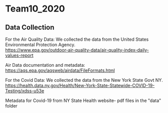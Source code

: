 # Team10_2020

## Data Collection

For the Air Quality Data: We collected the data from the United States Environmental Protection Agency. <br />
https://www.epa.gov/outdoor-air-quality-data/air-quality-index-daily-values-report

Air Data documentation and metadata:
https://aqs.epa.gov/aqsweb/airdata/FileFormats.html

For the Covid Data: We collected the data from the New York State Govt NY.<br />
https://health.data.ny.gov/Health/New-York-State-Statewide-COVID-19-Testing/xdss-u53e

Metadata for Covid-19 from NY State Health website- pdf files in the "data" folder
